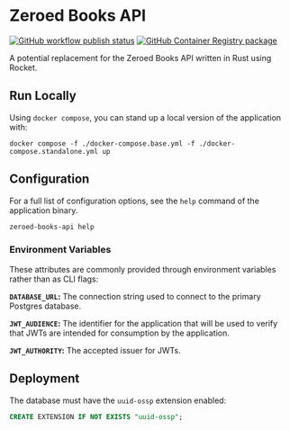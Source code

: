 # Zeroed Books API

[![GitHub workflow publish status](https://img.shields.io/github/actions/workflow/status/Zeroed-Books/zeroed-books-api/publish.yml?branch=main)](https://github.com/Zeroed-Books/zeroed-books-api/actions/workflows/publish.yml)
[![GitHub Container Registry package](https://img.shields.io/badge/GHCR-zeroed--books%2Fapi-blue)](https://github.com/orgs/Zeroed-Books/packages/container/package/api)

A potential replacement for the Zeroed Books API written in Rust using Rocket.

## Run Locally

Using `docker compose`, you can stand up a local version of the application
with:

```console
docker compose -f ./docker-compose.base.yml -f ./docker-compose.standalone.yml up
```

## Configuration

For a full list of configuration options, see the `help` command of the
application binary.

```bash
zeroed-books-api help
```

### Environment Variables

These attributes are commonly provided through environment variables rather than
as CLI flags:

**`DATABASE_URL`:** The connection string used to connect to the primary
Postgres database.

**`JWT_AUDIENCE`:** The identifier for the application that will be used to
verify that JWTs are intended for consumption by the application.

**`JWT_AUTHORITY`:** The accepted issuer for JWTs.

## Deployment

The database must have the `uuid-ossp` extension enabled:

```sql
CREATE EXTENSION IF NOT EXISTS "uuid-ossp";
```

